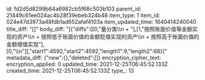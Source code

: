 id: fd2d5d8299b64a6982cb5f68c503b103
parent_id: 21449c61ee024ac4b28f39ebeb324b48
item_type: 1
item_id: 024e47d3973a48fdb1ad652afaf4103a
item_updated_time: 1640414240040
title_diff: "[]"
body_diff: "[{\"diffs\":[[0,\"量分类\\\n  + \"],[1,\"按照账面价值等金额实现的资产\\\n  + 按照低于账面价值的金额贬值实现的资产\\\n  + 按照高于账面价值的金额增值实现\"],[0,\"\\\n\"]],\"start1\":4592,\"start2\":4592,\"length1\":9,\"length2\":66}]"
metadata_diff: {"new":{},"deleted":[]}
encryption_cipher_text: 
encryption_applied: 0
updated_time: 2021-12-25T06:45:52.133Z
created_time: 2021-12-25T06:45:52.133Z
type_: 13